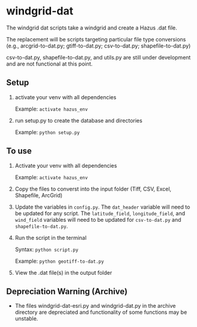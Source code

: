 # windgrid-dat

The windgrid dat scripts take a windgrid and create a Hazus .dat file. 

The replacement will be scripts targeting particular file type conversions (e.g., arcgrid-to-dat.py; gtiff-to-dat.py; csv-to-dat.py; shapefile-to-dat.py)

csv-to-dat.py, shapefile-to-dat.py, and utils.py are still under development and are not functional at this point.

<h2>Setup</h2>

1. activate your venv with all dependencies

    Example: `activate hazus_env`

2. run setup.py to create the database and directories

    Example: `python setup.py`

<h2>To use</h2>

1. Activate your venv with all dependencies

    Example: `activate hazus_env`

2. Copy the files to converst into the input folder (Tiff, CSV, Excel, Shapefile, ArcGrid)

3. Update the variables in `config.py`. The `dat_header` variable will need to be updated for any script. The `latitude_field`, `longitude_field`, and `wind_field` variables will need to be updated for `csv-to-dat.py` and `shapefile-to-dat.py`.

4. Run the script in the terminal

    Syntax: `python script.py`

    Example: `python geotiff-to-dat.py`

5. View the .dat file(s) in the output folder

<h2>Depreciation Warning (Archive)</h2>

* The files windgrid-dat-esri.py and windgrid-dat.py in the archive directory are depreciated and functionality of some functions may be unstable. 